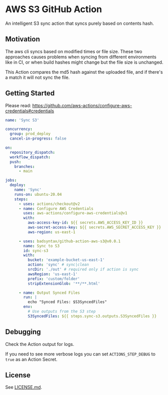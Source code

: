 # AWS S3 GitHub Action

An intelligent S3 sync action that syncs purely based on contents hash.

## Motivation

The aws cli syncs based on modified times or file size. These two approaches causes problems when syncing from different environments like in CI, or when build hashes might change but the file size is unchanged.

This Action compares the md5 hash against the uploaded file, and if there's a match it will not sync the file.

## Getting Started

Please read: <https://github.com/aws-actions/configure-aws-credentials#credentials>

```yml
name: 'Sync S3'

concurrency:
  group: prod_deploy
  cancel-in-progress: false

on:
  repository_dispatch:
  workflow_dispatch:
  push:
    branches:
      - main

jobs:
  deploy:
    name: 'Sync'
    runs-on: ubuntu-20.04
    steps:
      - uses: actions/checkout@v2
      - name: Configure AWS Credentials
        uses: aws-actions/configure-aws-credentials@v1
        with:
          aws-access-key-id: ${{ secrets.AWS_ACCESS_KEY_ID }}
          aws-secret-access-key: ${{ secrets.AWS_SECRET_ACCESS_KEY }}
          aws-region: us-east-1

      - uses: badsyntax/github-action-aws-s3@v0.0.1
        name: Sync to S3
        id: sync-s3
        with:
          bucket: 'example-bucket-us-east-1'
          action: 'sync' # sync|clean
          srcDir: './out' # required only if action is sync
          awsRegion: 'us-east-1'
          prefix: 'custom/folder'
          stripExtensionGlob: '**/**.html'

      - name: Output Synced Files
        run: |
          echo "Synced Files: $S3SyncedFiles"
        env:
          # Use outputs from the S3 step
          S3SyncedFiles: ${{ steps.sync-s3.outputs.S3SyncedFiles }}
```

## Debugging

Check the Action output for logs.

If you need to see more verbose logs you can set `ACTIONS_STEP_DEBUG` to `true` as an Action Secret.

## License

See [LICENSE.md](./LICENSE.md).

